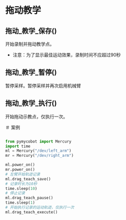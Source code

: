 # 拖动教学

## 拖动_教学_保存()

开始录制并拖动教学点。

- 注意：为了显示最佳运动效果，录制时间不应超过90秒

## 拖动_教学_暂停()

暂停采样。暂停采样并再次启用机械臂

## 拖动_教学_执行()

开始拖动示教点，仅执行一次。

＃ 案例

```python

from pymycobot import Mercury
import time
ml = Mercury("/dev/left_arm")
mr = Mercury("/dev/right_arm")

ml.power_on()
mr.power_on()
# 左臂开始轨迹记录
ml.drag_teach_save()
# 记录时长为10秒
time.sleep(10)
# 停止记录
ml.drag_teach_pause()
time.sleep(1)
# 开始执行记录的运动轨迹，仅执行一次
ml.drag_teach_execute()


```